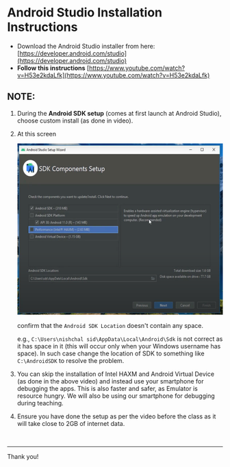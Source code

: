 # Android Studio Installation Instructions

- Download the Android Studio installer from here: [https://developer.android.com/studio](https://developer.android.com/studio)
- <b>Follow this instructions</b> [https://www.youtube.com/watch?v=H53e2kdaLfk](https://www.youtube.com/watch?v=H53e2kdaLfk)

## <b>NOTE:</b>

1. During the <b>Android SDK setup</b> (comes at first launch at Android Studio), choose custom install (as done in video).
2. At this screen

    <img src="img/ScreenshotSDK.png" alt="Android logo" height=400/>

    confirm that the `Android SDK Location` doesn't contain any space.

    e.g., `C:\Users\nishchal sid\AppData\Local\Android\Sdk` is not correct as it has space in it (this will occur only when your Windows username has space). In such case change the location of SDK to something like `C:\AndroidSDK` to resolve the problem.
3. You can skip the installation of Intel HAXM and Android Virtual Device (as done in the above video) and instead use your smartphone for debugging the apps. This is also faster and safer, as Emulator is resource hungry. We will also be using our smartphone for debugging during teaching.
4. Ensure you have done the setup as per the video before the class as it will take close to 2GB of internet data.

<br>

<hr>

Thank you!
